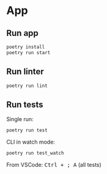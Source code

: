# App

## Run app

```sh
poetry install
poetry run start
```

## Run linter

```sh
poetry run lint
```

## Run tests

Single run:

```sh
poetry run test
```

CLI in watch mode:

```sh
poetry run test_watch
```

From VSCode: <kbd>Ctrl + ; A</kbd> (all tests)

